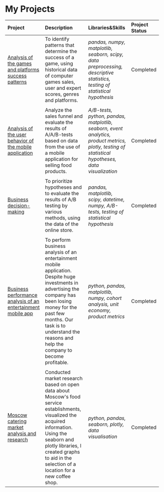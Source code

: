 # My Projects

| Project | Description | Libraries&Skills | Project Status |
| :---------------------- | :---------------------- | :---------------------- |:---------------------- |
| [Analysis of the games and platforms success patterns](games-analysis) | To identify patterns that determine the success of a game, using historical data of computer games sales, user and expert scores, genres and platforms.| *pandas, numpy, matplotlib, seaborn, scipy, data preprocessing, descriptive statistics, testing of statistical hypothesis*| Completed |
|  |  |  |
| [Analysis of the user behavior of the mobile application](mobile-app-user-behavior) | Analyze the sales funnel and evaluate the results of A/A/B-tests based on data from the use of a mobile application for selling food products.| *A/B-tests, python, pandas, matplotlib, seaborn, event analytics, product metrics, plotly, testing of statistical hypotheses, data visualization*| Completed |
|  |  |  |
| [Business decision-making](business-decision-making) | To prioritize hypotheses and to evaluate the results of A/B testing by various methods, using the data of the online store.| *pandas, matplotlib, scipy, datetime, numpy, A/B-tests, testing of statistical hypothesis*| Completed |
|  |  |  |
| [Business performance analysis of an entertainment mobile app](bus-performance-analysis) | To perform business analysis of an entertainment mobile application. Despite huge investments in advertising the company has been losing money for the past few months. Our task is to understand the reasons and help the company to become profitable. | *python, pandas, matplotlib, numpy, cohort analysis, unit economy, product metrics*| Completed |
|  |  |  |
| [Moscow catering market analysis and research](moscow-catering-market-analysis) | Conducted market research based on open data about Moscow's food service establishments, visualized the acquired information. Using the seaborn and plotly libraries, I created graphs to aid in the selection of a location for a new coffee shop. | *python, pandas, seaborn, plotly, data visualisation*| Completed |
